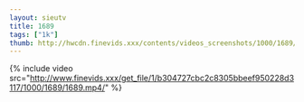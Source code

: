 ```yaml
--- 
layout: sieutv
title: 1689
tags: ["1k"]
thumb: http://hwcdn.finevids.xxx/contents/videos_screenshots/1000/1689/preview.mp4.jpg
---
```

{% include video src="http://www.finevids.xxx/get_file/1/b304727cbc2c8305bbeef950228d3117/1000/1689/1689.mp4/" %} 
